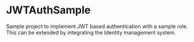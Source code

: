 # JWTAuthSample

Sample project to implement JWT based authentication with a sample  role. This can be extended by integrating the Identity management system.

